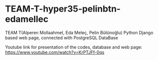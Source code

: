 # TEAM-T-hyper35-pelinbtn-edamellec
TEAM T(Alperen Mollaahmet, Eda Meleç, Pelin Bütünoğlu) Python Django based web page, connected with PostgreSQL DataBase

Youtube link for presentation of the codes, database and web page:
https://www.youtube.com/watch?v=KrPTJFf-0qs
